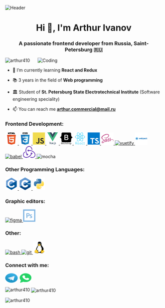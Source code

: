 ![Header](https://github.com/Arthur410/Arthur410/blob/main/Simple%20Technology%20LinkedIn%20Banner.gif)
<h1 align="center">Hi 👋, I'm Arthur Ivanov</h1>
<h3 align="center">A passionate frontend developer from Russia, Saint-Petersburg 🇷🇺</h3>
<img align="right" alt="Coding" width="400" src="https://i.imgur.com/YLMjihn.gif">

<p align="left"> <img src="https://komarev.com/ghpvc/?username=arthur410&label=Profile%20views&color=0e75b6&style=flat" alt="arthur410" /> </p>

- 🌱 I’m currently learning **React and Redux**

- 📚 3 years in the field of **Web programming**

- 🏛 Student of **St. Petersburg State Electrotechnical Institute** (Software engineering speciality)

- 📫 You can reach me **arthur.commercial@mail.ru**

<p align="left"> 
<h3>Frontend Development:</h3>
<a href="https://www.w3.org/html/" target="_blank" rel="noreferrer"> 
<img src="https://raw.githubusercontent.com/devicons/devicon/master/icons/html5/html5-original-wordmark.svg" alt="html5" width="40" height="40"/>
</a>
<a href="https://www.w3schools.com/css/" target="_blank" rel="noreferrer">
<img src="https://raw.githubusercontent.com/devicons/devicon/master/icons/css3/css3-original-wordmark.svg" alt="css3" width="40" height="40"/>
</a> 
<a href="https://developer.mozilla.org/en-US/docs/Web/JavaScript" target="_blank" rel="noreferrer"> 
<img src="https://raw.githubusercontent.com/devicons/devicon/master/icons/javascript/javascript-original.svg" alt="javascript" width="40" height="40"/> 
</a> 
<a href="https://vuejs.org/" target="_blank" rel="noreferrer">
<img src="https://raw.githubusercontent.com/devicons/devicon/master/icons/vuejs/vuejs-original-wordmark.svg" alt="vuejs" width="40" height="40"/>
</a> 
<a href="https://getbootstrap.com" target="_blank" rel="noreferrer"> 
<img src="https://raw.githubusercontent.com/devicons/devicon/master/icons/bootstrap/bootstrap-plain-wordmark.svg" alt="bootstrap" width="40" height="40"/> 
</a>
<a href="https://reactjs.org/" target="_blank" rel="noreferrer">
<img src="https://raw.githubusercontent.com/devicons/devicon/master/icons/react/react-original-wordmark.svg" alt="react" width="40" height="40"/> 
</a>
<a href="https://www.typescriptlang.org/" target="_blank" rel="noreferrer"> 
<img src="https://raw.githubusercontent.com/devicons/devicon/master/icons/typescript/typescript-original.svg" alt="typescript" width="40" height="40"/> 
</a> 
<a href="https://sass-lang.com" target="_blank" rel="noreferrer"> <img src="https://raw.githubusercontent.com/devicons/devicon/master/icons/sass/sass-original.svg" alt="sass" width="40" height="40"/>
</a> 
<a href="https://vuetifyjs.com/en/" target="_blank" rel="noreferrer"> 
<img src="https://bestofjs.org/logos/vuetify.svg" alt="vuetify" width="40" height="40"/>
</a>
<a href="https://webpack.js.org" target="_blank" rel="noreferrer"> 
<img src="https://raw.githubusercontent.com/devicons/devicon/d00d0969292a6569d45b06d3f350f463a0107b0d/icons/webpack/webpack-original-wordmark.svg" alt="webpack" width="40" height="40"/>
</a> 
<a href="https://babeljs.io/" target="_blank" rel="noreferrer"> 
<img src="https://www.vectorlogo.zone/logos/babeljs/babeljs-icon.svg" alt="babel" width="40" height="40"/> 
</a> 
<a href="https://redux.js.org" target="_blank" rel="noreferrer">
<img src="https://raw.githubusercontent.com/devicons/devicon/master/icons/redux/redux-original.svg" alt="redux" width="40" height="40"/> 
</a>
<img src="https://www.vectorlogo.zone/logos/mochajs/mochajs-icon.svg" alt="mocha" width="40" height="40"/> 

<h3>Other Programming Languages:</h3>
<a href="https://www.cprogramming.com/" target="_blank" rel="noreferrer"> 
<img src="https://raw.githubusercontent.com/devicons/devicon/master/icons/c/c-original.svg" alt="c" width="40" height="40"/> 
</a>
<a href="https://www.w3schools.com/cpp/" target="_blank" rel="noreferrer"> 
<img src="https://raw.githubusercontent.com/devicons/devicon/master/icons/cplusplus/cplusplus-original.svg" alt="cplusplus" width="40" height="40"/> 
</a> 
<a href="https://www.python.org" target="_blank" rel="noreferrer">
<img src="https://raw.githubusercontent.com/devicons/devicon/master/icons/python/python-original.svg" alt="python" width="40" height="40"/> 
</a>

<h3>Graphic editors:</h3>
<a href="https://www.figma.com/" target="_blank" rel="noreferrer">
<img src="https://www.vectorlogo.zone/logos/figma/figma-icon.svg" alt="figma" width="40" height="40"/> 
</a>
<a href="https://www.photoshop.com/en" target="_blank" rel="noreferrer"> 
<img src="https://raw.githubusercontent.com/devicons/devicon/master/icons/photoshop/photoshop-line.svg" alt="photoshop" width="40" height="40"/> 
</a> 

<h3>Other:</h3>
<a href="https://www.gnu.org/software/bash/" target="_blank" rel="noreferrer"> 
<img src="https://www.vectorlogo.zone/logos/gnu_bash/gnu_bash-icon.svg" alt="bash" width="40" height="40"/> 
</a> 
<a href="https://git-scm.com/" target="_blank" rel="noreferrer"> 
<img src="https://www.vectorlogo.zone/logos/git-scm/git-scm-icon.svg" alt="git" width="40" height="40"/> 
</a> 
<a href="https://www.linux.org/" target="_blank" rel="noreferrer"> 
<img src="https://raw.githubusercontent.com/devicons/devicon/master/icons/linux/linux-original.svg" alt="linux" width="40" height="40"/> </a> <a href="https://mochajs.org" target="_blank" rel="noreferrer"> 
</a>

<h3 align="left">Connect with me:</h3>
<p align="left">
<a href="https://t.me/gonnamakeitbrah" target="blank"><img align="center" src="https://github.com/Arthur410/Arthur410/blob/main/telegram.svg" alt="Arthur" height="30" width="40" /></a>
<a href="https://wa.me/79379428827" target="blank"><img align="center" src="https://github.com/Arthur410/Arthur410/blob/main/whatsapp-whats-app-svgrepo-com.svg" alt="Arthur" height="30" width="40" /></a>
</p>

</p>


<p><img align="left" src="https://github-readme-stats.vercel.app/api/top-langs?username=arthur410&theme=synthwave&show_icons=true&locale=en&layout=compact" alt="arthur410" /></p>
<p>&nbsp;<img align="center" src="https://github-readme-stats.vercel.app/api?username=arthur410&theme=synthwave&show_icons=true&locale=en" alt="arthur410" /></p>

<p><img align="center" src="https://github-readme-streak-stats.herokuapp.com/?user=arthur410&theme=synthwave&" alt="arthur410" /></p>
